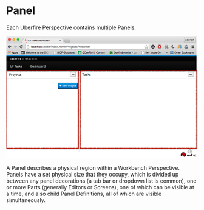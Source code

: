 # Panel
Each Uberfire Perspective contains multiple Panels.

![panel](panel.png)

A Panel describes a physical region within a Workbench Perspective. Panels have a set physical size that they occupy, which is divided up between any panel decorations (a tab bar or dropdown list is common), one or more Parts (generally
Editors or Screens), one of which can be visible at a time, and also child Panel Definitions, all of which are
visible simultaneously.


